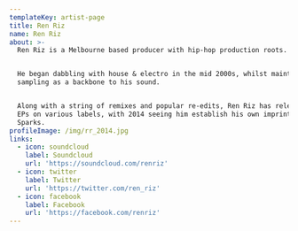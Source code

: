 ```yaml
---
templateKey: artist-page
title: Ren Riz
name: Ren Riz
about: >-
  Ren Riz is a Melbourne based producer with hip-hop production roots. 


  He began dabbling with house & electro in the mid 2000s, whilst maintaining 
  sampling as a backbone to his sound. 


  Along with a string of remixes and popular re-edits, Ren Riz has released 4
  EPs on various labels, with 2014 seeing him establish his own imprint Casual
  Sparks.
profileImage: /img/rr_2014.jpg
links:
  - icon: soundcloud
    label: Soundcloud
    url: 'https://soundcloud.com/renriz'
  - icon: twitter
    label: Twitter
    url: 'https://twitter.com/ren_riz'
  - icon: facebook
    label: Facebook
    url: 'https://facebook.com/renriz'
---
```


